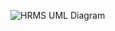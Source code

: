 ![HRMS UML Diagram](https://user-images.githubusercontent.com/37384522/121809594-14a4b080-cc66-11eb-84ea-3c557ea2a866.png)
